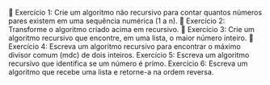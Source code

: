 🚀 Exercício 1: Crie um algoritmo não recursivo para contar quantos números pares existem em uma sequência numérica (1 a n).
🚀 Exercício 2: Transforme o algoritmo criado acima em recursivo.
🚀 Exercício 3: Crie um algoritmo recursivo que encontre, em uma lista, o maior número inteiro.
🚀 Exercício 4: Escreva um algoritmo recursivo para encontrar o máximo divisor comum (mdc) de dois inteiros.
Exercício 5: Escreva um algoritmo recursivo que identifica se um número é primo.
Exercício 6: Escreva um algoritmo que recebe uma lista e retorne-a na ordem reversa.
